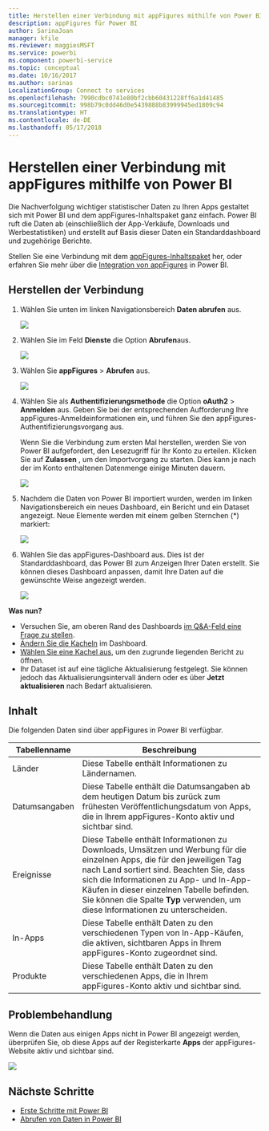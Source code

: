 ```yaml
---
title: Herstellen einer Verbindung mit appFigures mithilfe von Power BI
description: appFigures für Power BI
author: SarinaJoan
manager: kfile
ms.reviewer: maggiesMSFT
ms.service: powerbi
ms.component: powerbi-service
ms.topic: conceptual
ms.date: 10/16/2017
ms.author: sarinas
LocalizationGroup: Connect to services
ms.openlocfilehash: 7990cdbc0741e80bf2cbb60431228ff6a1d41485
ms.sourcegitcommit: 998b79c0dd46d0e5439888b83999945ed1809c94
ms.translationtype: HT
ms.contentlocale: de-DE
ms.lasthandoff: 05/17/2018
---
```

# <a name="connect-to-appfigures-with-power-bi"></a>Herstellen einer Verbindung mit appFigures mithilfe von Power BI
Die Nachverfolgung wichtiger statistischer Daten zu Ihren Apps gestaltet sich mit Power BI und dem appFigures-Inhaltspaket ganz einfach. Power BI ruft die Daten ab (einschließlich der App-Verkäufe, Downloads und Werbestatistiken) und erstellt auf Basis dieser Daten ein Standarddashboard und zugehörige Berichte.

Stellen Sie eine Verbindung mit dem [appFigures-Inhaltspaket](https://app.powerbi.com/getdata/services/appfigures) her, oder erfahren Sie mehr über die [Integration von appFigures](https://powerbi.microsoft.com/integrations/appfigures) in Power BI.

## <a name="how-to-connect"></a>Herstellen der Verbindung
1. Wählen Sie unten im linken Navigationsbereich **Daten abrufen** aus.
   
   ![](media/service-connect-to-appfigures/pbi_getdata.png)
2. Wählen Sie im Feld **Dienste** die Option **Abrufen**aus.
   
   ![](media/service-connect-to-appfigures/pbi_getservices.png)
3. Wählen Sie **appFigures** \> **Abrufen** aus.
   
   ![](media/service-connect-to-appfigures/appfigures.png)
4. Wählen Sie als **Authentifizierungsmethode** die Option **oAuth2** \> **Anmelden** aus. Geben Sie bei der entsprechenden Aufforderung Ihre appFigures-Anmeldeinformationen ein, und führen Sie den appFigures-Authentifizierungsvorgang aus.
   
   Wenn Sie die Verbindung zum ersten Mal herstellen, werden Sie von Power BI aufgefordert, den Lesezugriff für Ihr Konto zu erteilen. Klicken Sie auf **Zulassen** , um den Importvorgang zu starten. Dies kann je nach der im Konto enthaltenen Datenmenge einige Minuten dauern.
   
   ![](media/service-connect-to-appfigures/appfiguresdoc_06.png)
5. Nachdem die Daten von Power BI importiert wurden, werden im linken Navigationsbereich ein neues Dashboard, ein Bericht und ein Dataset angezeigt. Neue Elemente werden mit einem gelben Sternchen (\*) markiert:
   
    ![](media/service-connect-to-appfigures/pbi_appfigures3.png)
6. Wählen Sie das appFigures-Dashboard aus. Dies ist der Standarddashboard, das Power BI zum Anzeigen Ihrer Daten erstellt. Sie können dieses Dashboard anpassen, damit Ihre Daten auf die gewünschte Weise angezeigt werden.
   
    ![](media/service-connect-to-appfigures/appfiguresdoc_01.png)

**Was nun?**

* Versuchen Sie, am oberen Rand des Dashboards [im Q&A-Feld eine Frage zu stellen](power-bi-q-and-a.md).
* [Ändern Sie die Kacheln](service-dashboard-edit-tile.md) im Dashboard.
* [Wählen Sie eine Kachel aus](service-dashboard-tiles.md), um den zugrunde liegenden Bericht zu öffnen.
* Ihr Dataset ist auf eine tägliche Aktualisierung festgelegt. Sie können jedoch das Aktualisierungsintervall ändern oder es über **Jetzt aktualisieren** nach Bedarf aktualisieren.

## <a name="whats-included"></a>Inhalt
Die folgenden Daten sind über appFigures in Power BI verfügbar.

| **Tabellenname** | **Beschreibung** |
| --- | --- |
| Länder |Diese Tabelle enthält Informationen zu Ländernamen. |
| Datumsangaben |Diese Tabelle enthält die Datumsangaben ab dem heutigen Datum bis zurück zum frühesten Veröffentlichungsdatum von Apps, die in Ihrem appFigures-Konto aktiv und sichtbar sind. |
| Ereignisse |Diese Tabelle enthält Informationen zu Downloads, Umsätzen und Werbung für die einzelnen Apps, die für den jeweiligen Tag nach Land sortiert sind. Beachten Sie, dass sich die Informationen zu App- und In-App-Käufen in dieser einzelnen Tabelle befinden. Sie können die Spalte <strong>Typ</strong> verwenden, um diese Informationen zu unterscheiden. |
| In-Apps |Diese Tabelle enthält Daten zu den verschiedenen Typen von In-App-Käufen, die aktiven, sichtbaren Apps in Ihrem appFigures-Konto zugeordnet sind. |
| Produkte |Diese Tabelle enthält Daten zu den verschiedenen Apps, die in Ihrem appFigures-Konto aktiv und sichtbar sind. |

## <a name="troubleshooting"></a>Problembehandlung
Wenn die Daten aus einigen Apps nicht in Power BI angezeigt werden, überprüfen Sie, ob diese Apps auf der Registerkarte **Apps** der appFigures-Website aktiv und sichtbar sind.

![](media/service-connect-to-appfigures/appfiguresdoc_11.png)

## <a name="next-steps"></a>Nächste Schritte
* [Erste Schritte mit Power BI](service-get-started.md)
* [Abrufen von Daten in Power BI](service-get-data.md)

